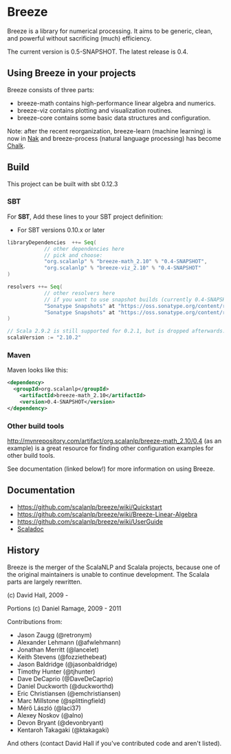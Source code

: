 # Breeze 

Breeze is a library for numerical processing. It aims to be generic, clean, and powerful without sacrificing (much) efficiency.

The current version is 0.5-SNAPSHOT. The latest release is 0.4. 

## Using Breeze in your projects

Breeze consists of three parts:

* breeze-math contains high-performance linear algebra and numerics.
* breeze-viz contains plotting and visualization routines.
* breeze-core contains some basic data structures and configuration.

Note: after the recent reorganization, breeze-learn (machine learning) is now in [Nak](https://github.com/scalanlp/nak) and breeze-process (natural language processing) has become [Chalk](https://github.com/scalanlp/chalk).

## Build

This project can be built with sbt 0.12.3

### SBT

For **SBT**, Add these lines to your SBT project definition:

* For SBT versions 0.10.x or later

```scala
libraryDependencies  ++= Seq(
            // other dependencies here
            // pick and choose:
            "org.scalanlp" % "breeze-math_2.10" % "0.4-SNAPSHOT",
            "org.scalanlp" % "breeze-viz_2.10" % "0.4-SNAPSHOT"
)

resolvers ++= Seq(
            // other resolvers here
            // if you want to use snapshot builds (currently 0.4-SNAPSHOT), use this.
            "Sonatype Snapshots" at "https://oss.sonatype.org/content/repositories/snapshots/",
            "Sonatype Snapshots" at "https://oss.sonatype.org/content/repositories/releases/"
)

// Scala 2.9.2 is still supported for 0.2.1, but is dropped afterwards.
scalaVersion := "2.10.2"
```

### Maven

Maven looks like this:

```xml
<dependency>
  <groupId>org.scalanlp</groupId>
	<artifactId>breeze-math_2.10</artifactId>
	<version>0.4-SNAPSHOT</version>
</dependency>
```

### Other build tools

http://mvnrepository.com/artifact/org.scalanlp/breeze-math_2.10/0.4 (as an example) is a great resource for finding other configuration examples for other build tools.

See documentation (linked below!) for more information on using Breeze.

## Documentation

* https://github.com/scalanlp/breeze/wiki/Quickstart
* https://github.com/scalanlp/breeze/wiki/Breeze-Linear-Algebra
* https://github.com/scalanlp/breeze/wiki/UserGuide
* [Scaladoc](http://www.scalanlp.org/api/#breeze.package)


## History

Breeze is the merger of the ScalaNLP and Scalala projects, because one of the original maintainers is unable to continue development. The Scalala parts are largely rewritten.

(c) David Hall, 2009 -

Portions (c) Daniel Ramage, 2009 - 2011

Contributions from:

* Jason Zaugg (@retronym)
* Alexander Lehmann (@afwlehmann)
* Jonathan Merritt (@lancelet)
* Keith Stevens (@fozziethebeat)
* Jason Baldridge (@jasonbaldridge)
* Timothy Hunter (@tjhunter)
* Dave DeCaprio (@DaveDeCaprio)
* Daniel Duckworth (@duckworthd)
* Eric Christiansen (@emchristiansen)
* Marc Millstone (@splittingfield)
* Mérő László (@laci37)
* Alexey Noskov (@alno)
* Devon Bryant (@devonbryant)
* Kentaroh Takagaki (@ktakagaki)

And others (contact David Hall if you've contributed code and aren't listed).

